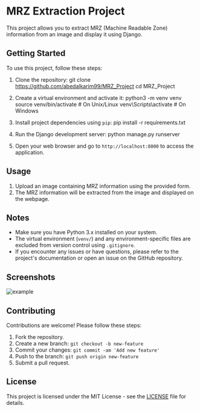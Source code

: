 # MRZ Extraction Project

This project allows you to extract MRZ (Machine Readable Zone) information from an image and display it using Django.

## Getting Started

To use this project, follow these steps:

1. Clone the repository:
git clone https://github.com/abedalkarim99/MRZ_Project
cd MRZ_Project

2. Create a virtual environment and activate it:
python3 -m venv venv
source venv/bin/activate # On Unix/Linux
venv\Scripts\activate # On Windows

3. Install project dependencies using `pip`:
pip install -r requirements.txt


4. Run the Django development server:
python manage.py runserver


5. Open your web browser and go to `http://localhost:8000` to access the application.

## Usage

1. Upload an image containing MRZ information using the provided form.
2. The MRZ information will be extracted from the image and displayed on the webpage.

## Notes

- Make sure you have Python 3.x installed on your system.
- The virtual environment (`venv/`) and any environment-specific files are excluded from version control using `.gitignore`.
- If you encounter any issues or have questions, please refer to the project's documentation or open an issue on the GitHub repository.

## Screenshots
![example](https://github.com/abedalkarim99/MRZ_Project/assets/42090313/46d36ab8-ae64-42c8-aebe-c74e96c7cedd)


## Contributing

Contributions are welcome! Please follow these steps:

1. Fork the repository.
2. Create a new branch: `git checkout -b new-feature`
3. Commit your changes: `git commit -am 'Add new feature'`
4. Push to the branch: `git push origin new-feature`
5. Submit a pull request.

## License

This project is licensed under the MIT License - see the [LICENSE](LICENSE) file for details.


